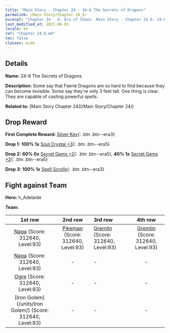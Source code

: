 ```yaml
---
title: "Main Story - Chapter 24 - 24-6 The Secrets of Dragons"
permalink: /Main Story/Chapter 24_6/
excerpt: "Chapter 24 - 6. Era of Chaos  Main Story - Chapter 24_6. 24-6 The Secrets of Dragons"
last_modified_at: 2021-06-03
locale: en
ref: "Chapter 24_6.md"
toc: false
classes: wide
---
```


## Details

 **Name:** 24-6 The Secrets of Dragons

 **Description:** Some say that Faerie Dragons are so hard to find because they can become invisible. Some say they're only 3 feet tall. One thing is clear. They are capable of casting powerful spells.

 **Related to:** [Main Story Chapter 24](/Main Story/Chapter 24/)

## Drop Reward

 **First Complete Reward:** [Silver Key](/Items/con_693/){: .btn .btn--era3}

 **Drop 1:** **100% 1x** [Soul Crystal +3](/Items/mat_87/){: .btn .btn--era5}

 **Drop 2:** **60% 0x** [Secret Gems +2](/Items/mat_79/){: .btn .btn--era5}, **40% 1x** [Secret Gems +2](/Items/mat_79/){: .btn .btn--era5}

 **Drop 3:** **100% 1x** [Spell Scrolls](/Items/con_694/){: .btn .btn--era3}


## Fight against Team
 **Hero:** h_Adelaide

 **Team:**


  | 1st row | 2nd row | 3rd row | 4th row |
  |:----:|:----:|:----|:----:|
  | [Naga](/units/Naga/) (Score: 312640, Level:93)  | [Pikeman](/units/Pikeman/) (Score: 312640, Level:93)  | [Gremlin](/units/Gremlin/) (Score: 312640, Level:93)  | [Gremlin](/units/Gremlin/) (Score: 312640, Level:93)  |
  | [Naga](/units/Naga/) (Score: 312640, Level:93)  | - | - | - |
  | [Ogre](/units/Ogre/) (Score: 312640, Level:93)  | - | - | - |
  | [Iron Golem](/units/Iron Golem/) (Score: 312640, Level:93)  | - | - | - |


